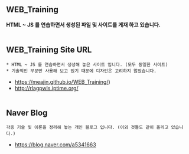 ## WEB_Training
__HTML ~ JS 를 연습하면서 생성된 파일 및 사이트를 게재 하고 있습니다.__<br><br>


## WEB_Training Site URL
```
* HTML ~ JS 를 연습하면서 생성해 놓은 사이트 입니다. (모두 동일한 사이트)
* 기술적인 부분만 사용해 보고 있기 때문에 디자인은 고려하지 않았습니다.
```
- https://meajin.github.io/WEB_Training/)
- http://rlagpwls.iptime.org/  <br><br>


## Naver Blog
```
각종 기술 및 이론을 정리해 놓는 개인 블로그 입니다. (이외 것들도 같이 올리고 있습니다.)
```
- https://blog.naver.com/a5341663
